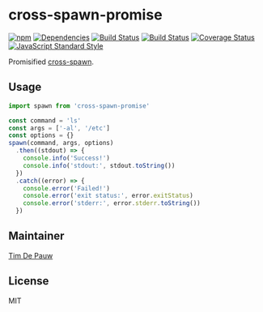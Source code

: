 # cross-spawn-promise

[![npm](https://img.shields.io/npm/v/cross-spawn-promise.svg)](https://www.npmjs.com/package/cross-spawn-promise) [![Dependencies](https://img.shields.io/david/zentrick/cross-spawn-promise.svg)](https://david-dm.org/zentrick/cross-spawn-promise) [![Build Status](https://img.shields.io/travis/zentrick/cross-spawn-promise/master.svg?label=travis+build)](https://travis-ci.org/zentrick/cross-spawn-promise) [![Build Status](https://img.shields.io/appveyor/ci/zentrick/cross-spawn-promise/master.svg?label=appveyor+build)](https://ci.appveyor.com/project/zentrick/cross-spawn-promise) [![Coverage Status](https://img.shields.io/coveralls/zentrick/cross-spawn-promise/master.svg)](https://coveralls.io/r/zentrick/cross-spawn-promise) [![JavaScript Standard Style](https://img.shields.io/badge/code%20style-standard-brightgreen.svg)](https://github.com/feross/standard)

Promisified [cross-spawn](https://www.npmjs.com/package/cross-spawn).

## Usage

```js
import spawn from 'cross-spawn-promise'

const command = 'ls'
const args = ['-al', '/etc']
const options = {}
spawn(command, args, options)
  .then((stdout) => {
    console.info('Success!')
    console.info('stdout:', stdout.toString())
  })
  .catch((error) => {
    console.error('Failed!')
    console.error('exit status:', error.exitStatus)
    console.error('stderr:', error.stderr.toString())
  })
```

## Maintainer

[Tim De Pauw](https://github.com/timdp)

## License

MIT
